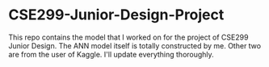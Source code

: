 # CSE299-Junior-Design-Project

This repo contains the model that I worked on for the project of CSE299 Junior Design.
The ANN model itself is totally constructed by me.
Other two are from the user of Kaggle.
I'll update everything thoroughly.
